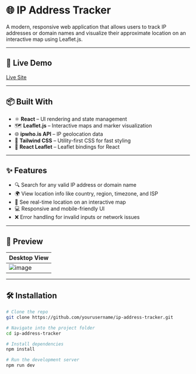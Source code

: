 # 🌐 IP Address Tracker

A modern, responsive web application that allows users to track IP addresses or domain names and visualize their approximate location on an interactive map using Leaflet.js.


---

## 🚀 Live Demo

[Live Site]([https://your-deployment-link.com](https://ip-tracker-react-dun.vercel.app/))

---

## 📦 Built With

- ⚛️ **React** – UI rendering and state management  
- 🗺️ **Leaflet.js** – Interactive maps and marker visualization  
- 🌐 **ipwho.is API** – IP geolocation data  
- 💨 **Tailwind CSS** – Utility-first CSS for fast styling  
- 🧭 **React Leaflet** – Leaflet bindings for React

---

## ✨ Features

- 🔍 Search for any valid IP address or domain name
- 🌍 View location info like country, region, timezone, and ISP
- 📌 See real-time location on an interactive map
- 💻 Responsive and mobile-friendly UI
- ❌ Error handling for invalid inputs or network issues

---

## 📸 Preview

| Desktop View                        
|------------------------------------
|![image](https://github.com/user-attachments/assets/deec2c42-c721-485f-9611-8c9c0b4b0830)


---

## 🛠️ Installation

```bash
# Clone the repo
git clone https://github.com/yourusername/ip-address-tracker.git

# Navigate into the project folder
cd ip-address-tracker

# Install dependencies
npm install

# Run the development server
npm run dev
